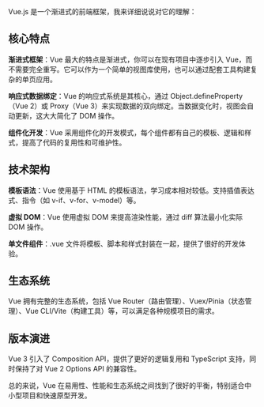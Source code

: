 Vue.js 是一个渐进式的前端框架，我来详细说说对它的理解：

## 核心特点

**渐进式框架**：Vue 最大的特点是渐进式，你可以在现有项目中逐步引入 Vue，而不需要完全重写。它可以作为一个简单的视图库使用，也可以通过配套工具构建复杂的单页应用。

**响应式数据绑定**：Vue 的响应式系统是其核心，通过 Object.defineProperty（Vue 2）或 Proxy（Vue 3）来实现数据的双向绑定。当数据变化时，视图会自动更新，这大大简化了 DOM 操作。

**组件化开发**：Vue 采用组件化的开发模式，每个组件都有自己的模板、逻辑和样式，提高了代码的复用性和可维护性。

## 技术架构

**模板语法**：Vue 使用基于 HTML 的模板语法，学习成本相对较低。支持插值表达式、指令（如 v-if、v-for、v-model）等。

**虚拟 DOM**：Vue 使用虚拟 DOM 来提高渲染性能，通过 diff 算法最小化实际 DOM 操作。

**单文件组件**：.vue 文件将模板、脚本和样式封装在一起，提供了很好的开发体验。

## 生态系统

Vue 拥有完整的生态系统，包括 Vue Router（路由管理）、Vuex/Pinia（状态管理）、Vue CLI/Vite（构建工具）等，可以满足各种规模项目的需求。

## 版本演进

Vue 3 引入了 Composition API，提供了更好的逻辑复用和 TypeScript 支持，同时保持了对 Vue 2 Options API 的兼容性。

总的来说，Vue 在易用性、性能和生态系统之间找到了很好的平衡，特别适合中小型项目和快速原型开发。

